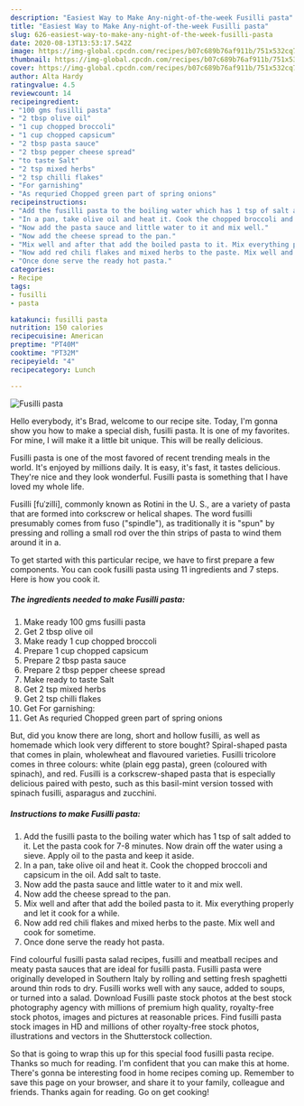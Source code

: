 ```yaml
---
description: "Easiest Way to Make Any-night-of-the-week Fusilli pasta"
title: "Easiest Way to Make Any-night-of-the-week Fusilli pasta"
slug: 626-easiest-way-to-make-any-night-of-the-week-fusilli-pasta
date: 2020-08-13T13:53:17.542Z
image: https://img-global.cpcdn.com/recipes/b07c689b76af911b/751x532cq70/fusilli-pasta-recipe-main-photo.jpg
thumbnail: https://img-global.cpcdn.com/recipes/b07c689b76af911b/751x532cq70/fusilli-pasta-recipe-main-photo.jpg
cover: https://img-global.cpcdn.com/recipes/b07c689b76af911b/751x532cq70/fusilli-pasta-recipe-main-photo.jpg
author: Alta Hardy
ratingvalue: 4.5
reviewcount: 14
recipeingredient:
- "100 gms fusilli pasta"
- "2 tbsp olive oil"
- "1 cup chopped broccoli"
- "1 cup chopped capsicum"
- "2 tbsp pasta sauce"
- "2 tbsp pepper cheese spread"
- "to taste Salt"
- "2 tsp mixed herbs"
- "2 tsp chilli flakes"
- "For garnishing"
- "As requried Chopped green part of spring onions"
recipeinstructions:
- "Add the fusilli pasta to the boiling water which has 1 tsp of salt added to it. Let the pasta cook for 7-8 minutes. Now drain off the water using a sieve. Apply oil to the pasta and keep it aside."
- "In a pan, take olive oil and heat it. Cook the chopped broccoli and capsicum in the oil. Add salt to taste."
- "Now add the pasta sauce and little water to it and mix well."
- "Now add the cheese spread to the pan."
- "Mix well and after that add the boiled pasta to it. Mix everything properly and let it cook for a while."
- "Now add red chili flakes and mixed herbs to the paste. Mix well and cook for sometime."
- "Once done serve the ready hot pasta."
categories:
- Recipe
tags:
- fusilli
- pasta

katakunci: fusilli pasta 
nutrition: 150 calories
recipecuisine: American
preptime: "PT40M"
cooktime: "PT32M"
recipeyield: "4"
recipecategory: Lunch

---
```



![Fusilli pasta](https://img-global.cpcdn.com/recipes/b07c689b76af911b/751x532cq70/fusilli-pasta-recipe-main-photo.jpg)

Hello everybody, it's Brad, welcome to our recipe site. Today, I'm gonna show you how to make a special dish, fusilli pasta. It is one of my favorites. For mine, I will make it a little bit unique. This will be really delicious.

Fusilli pasta is one of the most favored of recent trending meals in the world. It's enjoyed by millions daily. It is easy, it's fast, it tastes delicious. They're nice and they look wonderful. Fusilli pasta is something that I have loved my whole life.

Fusilli [fuˈzilli], commonly known as Rotini in the U. S., are a variety of pasta that are formed into corkscrew or helical shapes. The word fusilli presumably comes from fuso (&#34;spindle&#34;), as traditionally it is &#34;spun&#34; by pressing and rolling a small rod over the thin strips of pasta to wind them around it in a.


To get started with this particular recipe, we have to first prepare a few components. You can cook fusilli pasta using 11 ingredients and 7 steps. Here is how you cook it.

<!--inarticleads1-->

##### The ingredients needed to make Fusilli pasta:

1. Make ready 100 gms fusilli pasta
1. Get 2 tbsp olive oil
1. Make ready 1 cup chopped broccoli
1. Prepare 1 cup chopped capsicum
1. Prepare 2 tbsp pasta sauce
1. Prepare 2 tbsp pepper cheese spread
1. Make ready to taste Salt
1. Get 2 tsp mixed herbs
1. Get 2 tsp chilli flakes
1. Get For garnishing:
1. Get As requried Chopped green part of spring onions


But, did you know there are long, short and hollow fusilli, as well as homemade which look very different to store bought? Spiral-shaped pasta that comes in plain, wholewheat and flavoured varieties. Fusilli tricolore comes in three colours: white (plain egg pasta), green (coloured with spinach), and red. Fusilli is a corkscrew-shaped pasta that is especially delicious paired with pesto, such as this basil-mint version tossed with spinach fusilli, asparagus and zucchini. 

<!--inarticleads2-->

##### Instructions to make Fusilli pasta:

1. Add the fusilli pasta to the boiling water which has 1 tsp of salt added to it. Let the pasta cook for 7-8 minutes. Now drain off the water using a sieve. Apply oil to the pasta and keep it aside.
1. In a pan, take olive oil and heat it. Cook the chopped broccoli and capsicum in the oil. Add salt to taste.
1. Now add the pasta sauce and little water to it and mix well.
1. Now add the cheese spread to the pan.
1. Mix well and after that add the boiled pasta to it. Mix everything properly and let it cook for a while.
1. Now add red chili flakes and mixed herbs to the paste. Mix well and cook for sometime.
1. Once done serve the ready hot pasta.


Find colourful fusilli pasta salad recipes, fusilli and meatball recipes and meaty pasta sauces that are ideal for fusilli pasta. Fusilli pasta were originally developed in Southern Italy by rolling and setting fresh spaghetti around thin rods to dry. Fusilli works well with any sauce, added to soups, or turned into a salad. Download Fusilli paste stock photos at the best stock photography agency with millions of premium high quality, royalty-free stock photos, images and pictures at reasonable prices. Find fusilli pasta stock images in HD and millions of other royalty-free stock photos, illustrations and vectors in the Shutterstock collection. 

So that is going to wrap this up for this special food fusilli pasta recipe. Thanks so much for reading. I'm confident that you can make this at home. There's gonna be interesting food in home recipes coming up. Remember to save this page on your browser, and share it to your family, colleague and friends. Thanks again for reading. Go on get cooking!
